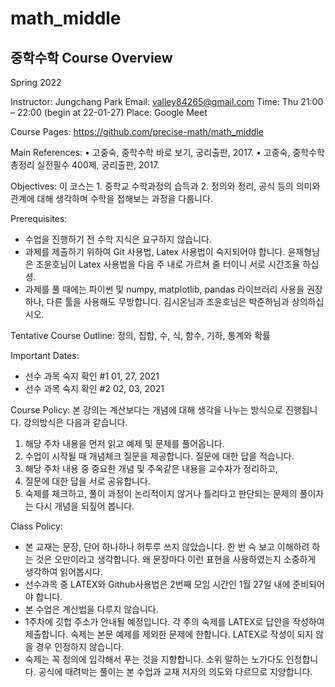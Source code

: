 # math_middle

## 중학수학 Course Overview
Spring 2022

Instructor: Jungchang Park
Email: valley84265@gmail.com
Time: Thu 21:00 – 22:00 (begin at 22-01-27)
Place: Google Meet

Course Pages:
https://github.com/precise-math/math_middle

Main References:
• 고중숙, 중학수학 바로 보기, 궁리출판, 2017.
• 고중숙, 중학수학 총정리 실전필수 400제, 궁리출판, 2017.

Objectives: 이 코스는 1. 중학교 수학과정의 습득과 2. 정의와 정리, 공식 등의 의미와 관계에 대해 생각하며
수학을 접해보는 과정을 다룹니다.

Prerequisites:
- 수업을 진행하기 전 수학 지식은 요구하지 않습니다.
- 과제를 제출하기 위하여 Git 사용법, Latex 사용법이 숙지되어야 합니다. 윤재형님은 조윤호님이 Latex
사용법을 다음 주 내로 가르쳐 줄 터이니 서로 시간조율 하십셩.
- 과제를 풀 때에는 파이썬 및 numpy, matplotlib, pandas 라이브러리 사용을 권장하나, 다른 툴을 사용해도
무방합니다. 김시온님과 조윤호님은 박준하님과 상의하십시오.

Tentative Course Outline:
정의, 집합, 수, 식, 함수, 기하, 통계와 확률

Important Dates:
- 선수 과목 숙지 확인 #1 01, 27, 2021
- 선수 과목 숙지 확인 #2 02, 03, 2021

Course Policy: 본 강의는 계산보다는 개념에 대해 생각을 나누는 방식으로 진행됩니다. 강의방식은 다음과
같습니다.
1. 해당 주차 내용을 먼저 읽고 예제 및 문제를 풀어옵니다.
2. 수업이 시작될 때 개념체크 질문을 제공합니다. 질문에 대한 답을 적습니다.
3. 해당 주차 내용 중 중요한 개념 및 주옥같은 내용을 교수자가 정리하고,
4. 질문에 대한 답을 서로 공유합니다.
5. 숙제를 체크하고, 풀이 과정이 논리적이지 않거나 틀리다고 판단되는 문제의 풀이자는 다시 개념을 되짚어
봅니다.

Class Policy:
- 본 교재는 문장, 단어 하나하나 허투루 쓰지 않았습니다. 한 번 슥 보고 이해하려 하는 것은 오만이라고
생각합니다. 왜 문장마다 이런 표현을 사용하였는지 소중하게 생각하여 읽어봅시다.
- 선수과목 중 LATEX와 Github사용법은 2번째 모임 시간인 1월 27일 내에 준비되어야 합니다.
- 본 수업은 계산법을 다루지 않습니다.
- 1주차에 깃헙 주소가 안내될 예정입니다. 각 주의 숙제를 LATEX로 답안을 작성하여 제출합니다. 숙제는
본문 예제를 제외한 문제에 한합니다. LATEX로 작성이 되지 않을 경우 인정하지 않습니다.
- 숙제는 꼭 정의에 입각해서 푸는 것을 지향합니다. 소위 말하는 노가다도 인정합니다. 공식에 때려박는
풀이는 본 수업과 교재 저자의 의도와 다르므로 지양합니다.

